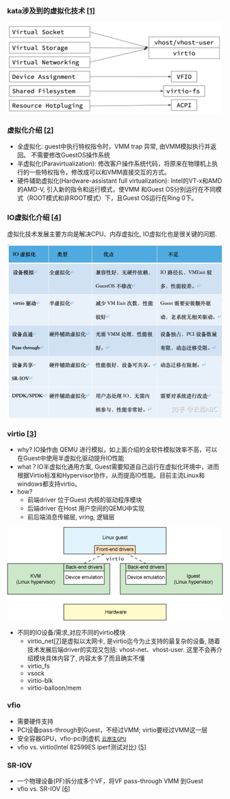 ### kata涉及到的虚拟化技术 [[1]]

![vm-to-tech](../pics/vm-concept-to-tech.png)

### 虚拟化介绍 [[2]]
- 全虚拟化: guest中执行特权指令时，VMM trap 异常, 由VMM模拟执行并返回。 不需要修改GuestOS操作系统
- 半虚拟化(Paravirtualization): 修改客户操作系统代码，将原来在物理机上执行的一些特权指令，修改成可以和VMM直接交互的方式。
- 硬件辅助虚拟化(Hardware-assistant full virtualization): Intel的VT-x和AMD的AMD-V, 引入新的指令和运行模式，使VMM 和Guest OS分别运行在不同模式（ROOT模式和非ROOT模式）下，且Guest OS运行在Ring 0下。

### IO虚拟化介绍 [[4]]

虚拟化技术发展主要方向是解决CPU、内存虚拟化, IO虚拟化也是很关键的问题.

![io-virtualization](../pics/io-virtualization.jpeg)

### virtio [[3]]

- why? IO操作由 QEMU 进行模拟，如上面介绍的全软件模拟效率不高，可以在Guest中使用半虚拟化驱动提升IO性能
- what？IO半虚拟化通用方案, Guest需要知道自己运行在虚拟化环境中，进而根据Virtio标准和Hypervisor协作，从而提高IO性能。目前主流Linux和windows都支持virtio。
- how?
  * 前端driver 位于Guest 内核的驱动程序模块
  * 后端driver 在Host 用户空间的QEMU中实现
  * 前后端消息传输层, vring, 逻辑层
    
![virtio-arch](../pics/virtio-architecture.gif)

- 不同的IO设备/需求,对应不同的virtio模块
  * virtio_net[[7]]是虚拟以太网卡, 是virtio迄今为止支持的最复杂的设备, 随着技术发展后端driver的实现又包括: vhost-net、vhost-user. 这里不会再介绍模块具体内容了, 内容太多了而且确实不懂
  * virtio_fs 
  * vsock 
  * virtio-blk
  * virtio-balloon/mem

### vfio

- 需要硬件支持
- PCI设备pass-through到Guest，不经过VMM; virtio要经过VMM这一层
- 安全容器GPU，vfio-pci到虚机 [`云原生GPU`](./GPU.md)
- vfio vs. virtio(Intel 82599ES iperf测试对比) [[5]]
  
### SR-IOV

- 一个物理设备(PF)拆分成多个VF，将VF pass-through VMM 到Guest
- vfio vs. SR-IOV [[6]]

[1]: https://github.com/kata-containers/kata-containers/blob/main/docs/design/virtualization.md
[2]: https://hurray0.com/menu/50/
[3]: https://abelsu7.top/2019/09/02/virtio-in-kvm/
[4]: https://zhuanlan.zhihu.com/p/105499858
[5]: https://www.linux-kvm.org/page/10G_NIC_performance:_VFIO_vs_virtio
[6]: https://www.juniper.net/documentation/en_US/junos/topics/concept/disaggregated-junos-virtio-sr-iov.html
[7]: https://lockless.github.io/2020/03/23/Introduction%20to%20virtio-networking%20and%20vhost-net/